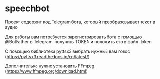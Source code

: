 # speechbot
Проект содержит код Telegram бота, который преобразовывает текст в аудио.

Для работы вам потребуется зарегистрировать бота с помощью @BotFather в Telegram, получить TOKEN и положить его в файл .token

С помощью библиотеки pyttsx3 выбрать нужный вам голос (https://pyttsx3.readthedocs.io/en/latest/)

Дополнителько нужно установить FFmpeg (https://www.ffmpeg.org/download.html)

